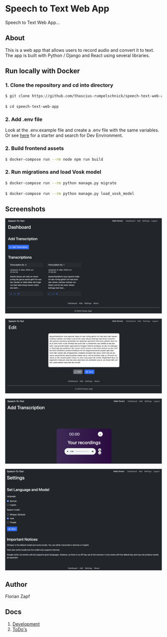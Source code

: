 # Speech to Text Web App

Speech to Text Web App...

## About

This is a web app that allows users to record audio and convert it to text. 
The app is built with Python / Django and React using several libraries.

## Run locally with Docker

### 1. Clone the repository and cd into directory
```bash
$ git clone https://github.com/thascius-rumpelschnick/speech-text-web-app.git

$ cd speech-text-web-app
```
### 2. Add .env file

Look at the .env.example file and create a .env file with the same variables.
Or see [here](./docs/todo.md) for a starter and search for Dev Environment.

### 2. Build frontend assets
```bash
$ docker-compose run --rm node npm run build
```
### 2. Run migrations and load Vosk model
```bash
$ docker-compose run --rm python manage.py migrate

$ docker-compose run --rm python manage.py load_vosk_model
```

## Screenshots

![Dashboard](./docs/image/dashboard.png)

![Dashboard](./docs/image/edit.png)

![Dashboard](./docs/image/add.png)

![Dashboard](./docs/image/settings.png)

## Author

Florian Zapf

## Docs

1. [Development](./docs/development.md)
2. [ToDo's](./docs/todo.md)
